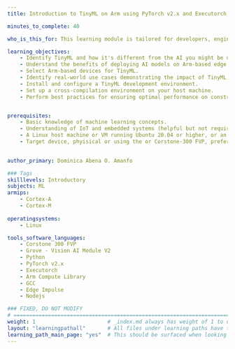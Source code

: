 ```yaml
---
title: Introduction to TinyML on Arm using PyTorch v2.x and Executorch

minutes_to_complete: 40

who_is_this_for: This learning module is tailored for developers, engineers, and data scientists who are new to TinyML and interested in exploring its potential for edge AI. If you have an interest in deploying machine learning models on low-power, resource-constrained devices, this course will help you get started using PyTorch v2.x and Executorch on Arm-based platforms.

learning_objectives: 
    - Identify TinyML and how it's different from the AI you might be used to.
    - Understand the benefits of deploying AI models on Arm-based edge devices.
    - Select Arm-based devices for TinyML.
    - Identify real-world use cases demonstrating the impact of TinyML in various industries.
    - Install and configure a TinyML development environment.
    - Set up a cross-compilation environment on your host machine.
    - Perform best practices for ensuring optimal performance on constrained edge devices.


prerequisites:
    - Basic knowledge of machine learning concepts.
    - Understanding of IoT and embedded systems (helpful but not required).
    - A Linux host machine or VM running Ubuntu 20.04 or higher, or an AWS account to use [Arm Virtual Hardware](https://www.arm.com/products/development-tools/simulation/virtual-hardware)
    - Target device, phyisical or using the or Corstone-300 FVP, preferably Cortex-M boards but you can use Cortex-A7 boards as well.

 
author_primary: Dominica Abena O. Amanfo

### Tags
skilllevels: Introductory
subjects: ML
armips:
    - Cortex-A
    - Cortex-M
   
operatingsystems:
    - Linux

tools_software_languages:
    - Corstone 300 FVP
    - Grove - Vision AI Module V2
    - Python
    - PyTorch v2.x
    - Executorch
    - Arm Compute Library 
    - GCC
    - Edge Impulse
    - Nodejs

### FIXED, DO NOT MODIFY
# ================================================================================
weight: 1                       # _index.md always has weight of 1 to order correctly
layout: "learningpathall"       # All files under learning paths have this same wrapper
learning_path_main_page: "yes"  # This should be surfaced when looking for related content. Only set for _index.md of learning path content.
---
```

